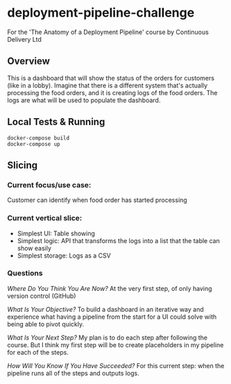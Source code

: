 # deployment-pipeline-challenge
For the 'The Anatomy of a Deployment Pipeline' course by Continuous Delivery Ltd

## Overview
This is a dashboard that will show the status of the orders for customers (like in a lobby). Imagine that there is a different system that's actually processing the food orders, and it is creating logs of the food orders. The logs are what will be used to populate the dashboard. 

## Local Tests & Running

```
docker-compose build
docker-compose up
```

## Slicing
### Current focus/use case:
Customer can identify when food order has started processing

### Current vertical slice:
- Simplest UI: Table showing
- Simplest logic: API that transforms the logs into a list that the table can show easily
- Simplest storage: Logs as a CSV

### Questions
*Where Do You Think You Are Now?*
At the very first step, of only having version control (GitHub)

*What Is Your Objective?*
To build a dashboard in an iterative way and experience what having a pipeline from the start for a UI could solve with being able to pivot quickly.

*What Is Your Next Step?*
My plan is to do each step after following the course. But I think my first step will be to create placeholders in my pipeline for each of the steps.

*How Will You Know If You Have Succeeded?*
For this current step: when the pipeline runs all of the steps and outputs logs.
